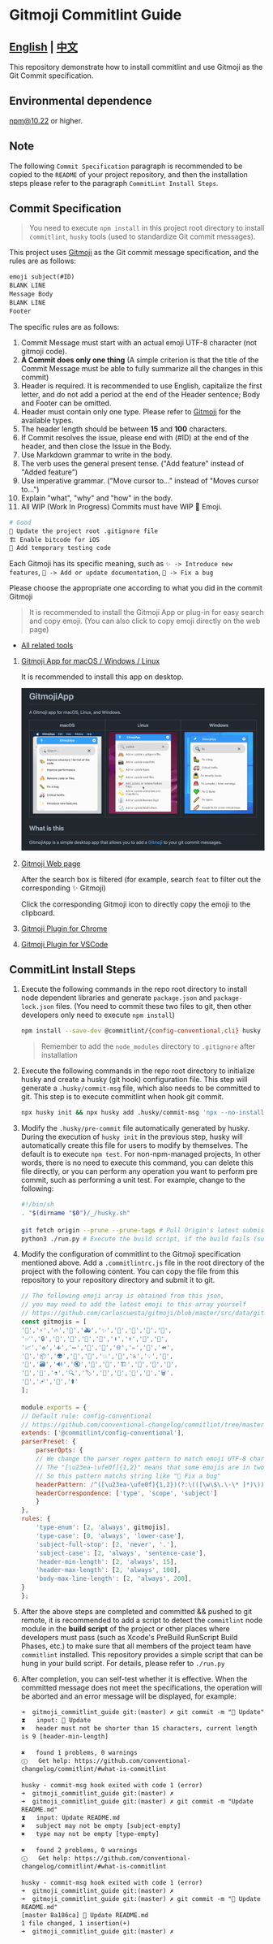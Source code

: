 # Gitmoji Commitlint Guide

## [English](README.md) | [中文](README_zh.md)

This repository demonstrate how to install commitlint and use Gitmoji as the Git Commit specification.

## Environmental dependence

npm@10.22 or higher.

## Note

The following `Commit Specification` paragraph is recommended to be copied to the `README` of your project repository,
and then the installation steps please refer to the paragraph `CommitLint Install Steps`.

## Commit Specification

> You need to execute `npm install` in this project root directory to install `commitlint`, `husky` tools (used to standardize Git commit messages).

This project uses [Gitmoji](https://gitmoji.dev) as the Git commit message specification, and the rules are as follows:

```txt
emoji subject(#ID)
BLANK LINE
Message Body
BLANK LINE
Footer
```

The specific rules are as follows:

1. Commit Message must start with an actual emoji UTF-8 character (not gitmoji code).
2. **A Commit does only one thing** (A simple criterion is that the title of the Commit Message must be able to fully summarize all the changes in this commit)
3. Header is required. It is recommended to use English, capitalize the first letter, and do not add a period at the end of the Header sentence; Body and Footer can be omitted.
4. Header must contain only one type. Please refer to [Gitmoji](https://gitmoji.dev) for the available types.
5. The header length should be between **15** and **100** characters.
6. If Commit resolves the issue, please end with (#ID) at the end of the header, and then close the Issue in the Body.
7. Use Markdown grammar to write in the body.
8. The verb uses the general present tense. ("Add feature" instead of "Added feature")
9. Use imperative grammar. ("Move cursor to..." instead of "Moves cursor to...")
10. Explain "what", "why" and "how" in the body.
11. All WIP (Work In Progress) Commits must have WIP 🚧 Emoji.

```sh
# Good
🙈 Update the project root .gitignore file
🏗 Enable bitcode for iOS
🚧 Add temporary testing code
```

Each Gitmoji has its specific meaning, such as `✨ -> Introduce new features`, `📝 -> Add or update documentation`, `🐛 -> Fix a bug`

Please choose the appropriate one according to what you did in the commit Gitmoji

> It is recommended to install the Gitmoji App or plug-in for easy search and copy emoji. (You can also click to copy emoji directly on the web page)

- [All related tools](https://gitmoji.dev/related-tools)

1. [Gitmoji App for macOS / Windows / Linux](https://github.com/patrick-fu/GitmojiApp)

    It is recommended to install this app on desktop.

    ![gitmojiapp.png](./gitmojiapp.png)

2. [Gitmoji Web page](https://gitmoji.dev)

    After the search box is filtered (for example, search `feat` to filter out the corresponding ✨ Gitmoji)

    Click the corresponding Gitmoji icon to directly copy the emoji to the clipboard.

3. [Gitmoji Plugin for Chrome](https://github.com/johannchopin/gitmoji-browser-extension)

4. [Gitmoji Plugin for VSCode](https://github.com/vtrois/gitmoji-vscode)

## CommitLint Install Steps

1. Execute the following commands in the repo root directory to install node dependent libraries and generate `package.json` and `package-lock.json` files. (You need to commit these two files to git, then other developers only need to execute `npm install`)

    ```sh
    npm install --save-dev @commitlint/{config-conventional,cli} husky
    ```

    > Remember to add the `node_modules` directory to `.gitignore` after installation

2. Execute the following commands in the repo root directory to initialize husky and create a husky (git hook) configuration file. This step will generate a `.husky/commit-msg` file, which also needs to be committed to git. This step is to execute commitlint when hook git commit.

    ```sh
    npx husky init && npx husky add .husky/commit-msg 'npx --no-install commitlint --edit "$1"'
    ```

3. Modify the `.husky/pre-commit` file automatically generated by husky. During the execution of `husky init` in the previous step, husky will automatically create this file for users to modify by themselves. The default is to execute `npm test`. For non-npm-managed projects, In other words, there is no need to execute this command, you can delete this file directly, or you can perform any operation you want to perform pre commit, such as performing a unit test. For example, change to the following:

    ```sh
    #!/bin/sh
    . "$(dirname "$0")/_/husky.sh"

    git fetch origin --prune --prune-tags # Pull Origin's latest submission and prune local redundant tags
    python3 ./run.py # Execute the build script, if the build fails (such as sys.exit(1) in the middle), the commit will be aborted
    ```

4. Modify the configuration of commitlint to the Gitmoji specification mentioned above. Add a `.commitlintrc.js` file in the root directory of the project with the following content. You can copy the file from this repository to your repository directory and submit it to git.

    ```js
    // The following emoji array is obtained from this json,
    // you may need to add the latest emoji to this array yourself
    // https://github.com/carloscuesta/gitmoji/blob/master/src/data/gitmojis.json
    const gitmojis = [
    '🎨','⚡️','🔥','🐛','🚑','✨','📝','🚀','💄','🎉',
    '✅','🔒','🔖','🚨','🚧','💚','⬇️','⬆️','📌','👷',
    '📈','♻️','➕','➖','🔧','🔨','🌐','✏️','💩','⏪',
    '🔀','📦','👽','🚚','📄','💥','🍱','♿️','💡','🍻',
    '💬','🗃','🔊','🔇','👥','🚸','🏗','📱','🤡','🥚',
    '🙈','📸','⚗','🔍','🏷️','🌱','🚩','🥅','💫','🗑',
    '🛂','🩹','🧐','⚰️'
    ];

    module.exports = {
    // Default rule: config-conventional
    // https://github.com/conventional-changelog/commitlint/tree/master/%40commitlint/config-conventional#rules
    extends: ['@commitlint/config-conventional'],
    parserPreset: {
        parserOpts: {
        // We change the parser regex pattern to match emoji UTF-8 character
        // The "[\u23ea-\ufe0f]{1,2}" means that some emojis are in two bytes but not one
        // So this pattern matchs string like "🐛 Fix a bug"
        headerPattern: /^([\u23ea-\ufe0f]{1,2})(?:\(([\w\$\.\-\* ]*)\))? (.*)$/,
        headerCorrespondence: ['type', 'scope', 'subject']
        }
    },
    rules: {
        'type-enum': [2, 'always', gitmojis],
        'type-case': [0, 'always', 'lower-case'],
        'subject-full-stop': [2, 'never', '.'],
        'subject-case': [2, 'always', 'sentence-case'],
        'header-min-length': [2, 'always', 15],
        'header-max-length': [2, 'always', 100],
        'body-max-line-length': [2, 'always', 200],
    }
    };
    ```

5. After the above steps are completed and committed && pushed to git remote, it is recommended to add a script to detect the `commitlint` node module in the **build script** of the project or other places where developers must pass (such as Xcode's PreBuild RunScript Build Phases, etc.) to make sure that all members of the project team have `commitlint` installed. This repository provides a simple script that can be hung in your build script. For details, please refer to `./run.py`

6. After completion, you can self-test whether it is effective. When the committed message does not meet the specifications, the operation will be aborted and an error message will be displayed, for example:

    ```blank
    ➜  gitmoji_commitlint_guide git:(master) ✗ git commit -m "📝 Update"
    ⧗   input: 📝 Update
    ✖   header must not be shorter than 15 characters, current length is 9 [header-min-length]

    ✖   found 1 problems, 0 warnings
    ⓘ   Get help: https://github.com/conventional-changelog/commitlint/#what-is-commitlint

    husky - commit-msg hook exited with code 1 (error)
    ➜  gitmoji_commitlint_guide git:(master) ✗
    ➜  gitmoji_commitlint_guide git:(master) ✗ git commit -m "Update README.md"
    ⧗   input: Update README.md
    ✖   subject may not be empty [subject-empty]
    ✖   type may not be empty [type-empty]

    ✖   found 2 problems, 0 warnings
    ⓘ   Get help: https://github.com/conventional-changelog/commitlint/#what-is-commitlint

    husky - commit-msg hook exited with code 1 (error)
    ➜  gitmoji_commitlint_guide git:(master) ✗
    ➜  gitmoji_commitlint_guide git:(master) ✗ git commit -m "📝 Update README.md"
    [master 8a186ca] 📝 Update README.md
    1 file changed, 1 insertion(+)
    ➜  gitmoji_commitlint_guide git:(master) ✗
    ```
